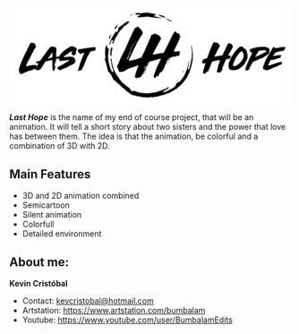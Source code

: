 ![](https://github.com/bumbalam/LastHope/blob/master/ArtSources/Logo/lasthope_logo_banner.png)

_**Last Hope**_ is the name of my end of course project, that will be an animation. It will tell a short story about two sisters and the power that love has between them. The idea is that the animation, be colorful and a combination of 3D with 2D.

## Main Features
* 3D and 2D animation combined
* Semicartoon
* Silent animation
* Colorfull
* Detailed environment

## About me:

**Kevin Cristóbal**

* Contact: kevcristobal@hotmail.com
* Artstation: https://www.artstation.com/bumbalam
* Youtube: https://www.youtube.com/user/BumbalamEdits
